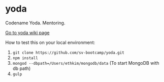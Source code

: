 # yoda
Codename Yoda. Mentoring.

[Go to yoda wiki page](https://github.com/sv-bootcamp/wiki/wiki/Project-Yoda)

How to test this on your local environment:

1. `git clone https://github.com/sv-bootcamp/yoda.git` 
2. `npm install` 
3. `mongod --dbpath=/Users/ethkim/mongodb/data` (To start MongoDB with db path)
3. `gulp` 
